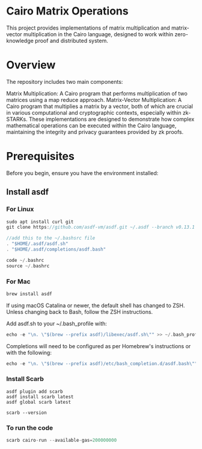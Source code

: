 # Cairo Matrix Operations
This project provides implementations of matrix multiplication and matrix-vector multiplication in the Cairo language, designed to work within zero-knowledge proof and distributed system.

# Overview
The repository includes two main components:

Matrix Multiplication: A Cairo program that performs multiplication of two matrices using a map reduce approach.
Matrix-Vector Multiplication: A Cairo program that multiplies a matrix by a vector, both of which are crucial in various computational and cryptographic contexts, especially within zk-STARKs.
These implementations are designed to demonstrate how complex mathematical operations can be executed within the Cairo language, maintaining the integrity and privacy guarantees provided by zk proofs.

# Prerequisites
Before you begin, ensure you have the environment installed:

## Install asdf
### For Linux
```rust
sudo apt install curl git
git clone https://github.com/asdf-vm/asdf.git ~/.asdf --branch v0.13.1

//add this to the ~/.bashsrc file
. "$HOME/.asdf/asdf.sh"
. "$HOME/.asdf/completions/asdf.bash"

code ~/.bashrc
source ~/.bashrc
```

### For Mac

```rust
brew install asdf
```
If using macOS Catalina or newer, the default shell has changed to ZSH. Unless changing back to Bash, follow the ZSH instructions.

Add asdf.sh to your ~/.bash_profile with:

```rust
echo -e "\n. \"$(brew --prefix asdf)/libexec/asdf.sh\"" >> ~/.bash_profile
```

Completions will need to be configured as per Homebrew's instructions or with the following:

```rust
echo -e "\n. \"$(brew --prefix asdf)/etc/bash_completion.d/asdf.bash\"" >> ~/.bash_profile
```

### Install Scarb
```
asdf plugin add scarb
asdf install scarb latest
asdf global scarb latest

scarb --version
```

### To run the code
``` rust
scarb cairo-run --available-gas=200000000  
```